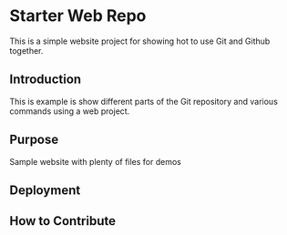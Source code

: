 # Starter Web Repo

This is a simple website project for showing hot to use Git and Github together.

## Introduction

This is example is show different parts of the Git repository and various commands using a web project.

## Purpose

Sample website with plenty of files for demos

## Deployment

## How to Contribute